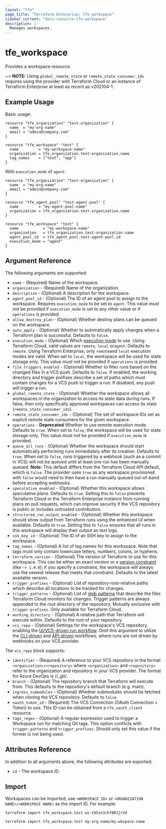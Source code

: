 ```yaml
---
layout: "tfe"
page_title: "Terraform Enterprise: tfe_workspace"
sidebar_current: "docs-resource-tfe-workspace"
description: |-
  Manages workspaces.
---
```


# tfe_workspace

Provides a workspace resource.

~> **NOTE:** Using `global_remote_state` or `remote_state_consumer_ids` requires using the provider with Terraform Cloud or an instance of Terraform Enterprise at least as recent as v202104-1.

## Example Usage

Basic usage:

```hcl
resource "tfe_organization" "test-organization" {
  name  = "my-org-name"
  email = "admin@company.com"
}

resource "tfe_workspace" "test" {
  name         = "my-workspace-name"
  organization = tfe_organization.test-organization.name
  tag_names    = ["test", "app"]
}
```

With `execution_mode` of `agent`:

```hcl
resource "tfe_organization" "test-organization" {
  name  = "my-org-name"
  email = "admin@company.com"
}

resource "tfe_agent_pool" "test-agent-pool" {
  name         = "my-agent-pool-name"
  organization = tfe_organization.test-organization.name
}

resource "tfe_workspace" "test" {
  name           = "my-workspace-name"
  organization   = tfe_organization.test-organization.name
  agent_pool_id  = tfe_agent_pool.test-agent-pool.id
  execution_mode = "agent"
}
```

## Argument Reference

The following arguments are supported:

* `name` - (Required) Name of the workspace.
* `organization` - (Required) Name of the organization.
* `description` - (Optional) A description for the workspace.
* `agent_pool_id` - (Optional) The ID of an agent pool to assign to the workspace. Requires `execution_mode`
  to be set to `agent`. This value _must not_ be provided if `execution_mode` is set to any other value or if `operations` is
  provided.
* `allow_destroy_plan` - (Optional) Whether destroy plans can be queued on the workspace.
* `auto_apply` - (Optional) Whether to automatically apply changes when a
  Terraform plan is successful. Defaults to `false`.
* `execution_mode` - (Optional) Which [execution mode](https://www.terraform.io/docs/cloud/workspaces/settings.html#execution-mode)
  to use. Using Terraform Cloud, valid values are `remote`, `local` or`agent`.
  Defaults to `remote`. Using Terraform Enterprise, only `remote`and `local`
  execution modes are valid.  When set to `local`, the workspace will be used
  for state storage only. This value _must not_ be provided if `operations`
  is provided.
* `file_triggers_enabled` - (Optional) Whether to filter runs based on the changed files
  in a VCS push. Defaults to `false`. If enabled, the working directory and
  trigger prefixes describe a set of paths which must contain changes for a
  VCS push to trigger a run. If disabled, any push will trigger a run.
* `global_remote_state` - (Optional) Whether the workspace allows all workspaces in the organization to access its state data during runs. If false, then only specifically approved workspaces can access its state (`remote_state_consumer_ids`).
* `remote_state_consumer_ids` - (Optional) The set of workspace IDs set as explicit remote state consumers for the given workspace.
* `operations` - **Deprecated** Whether to use remote execution mode.
  Defaults to `true`. When set to `false`, the workspace will be used for
  state storage only. This value _must not_ be provided if `execution_mode` is
  provided.
* `queue_all_runs` - (Optional) Whether the workspace should start
  automatically performing runs immediately after its creation. Defaults to
  `true`. When set to `false`, runs triggered by a webhook (such as a commit
  in VCS) will not be queued until at least one run has been manually queued.
  **Note:** This default differs from the Terraform Cloud API default, which
  is `false`. The provider uses `true` as any workspace provisioned with
  `false` would need to then have a run manually queued out-of-band before
  accepting webhooks.
* `speculative_enabled` - (Optional) Whether this workspace allows speculative
  plans. Defaults to `true`. Setting this to `false` prevents Terraform Cloud
  or the Terraform Enterprise instance from running plans on pull requests,
  which can improve security if the VCS repository is public or includes
  untrusted contributors.
* `structured_run_output_enabled` - (Optional) Whether this workspace should
  show output from Terraform runs using the enhanced UI when available.
  Defaults to `true`. Setting this to `false` ensures that all runs in this
  workspace will display their output as text logs.
* `ssh_key_id` - (Optional) The ID of an SSH key to assign to the workspace.
* `tag_names` - (Optional) A list of tag names for this workspace. Note that tags must only contain lowercase letters, numbers, colons, or hyphens.
* `terraform_version` - (Optional) The version of Terraform to use for this
  workspace. This can be either an exact version or a
  [version constraint](https://www.terraform.io/docs/language/expressions/version-constraints.html)
  (like `~> 1.0.0`); if you specify a constraint, the workspace will always use
  the newest release that meets that constraint. Defaults to the latest
  available version.
* `trigger_prefixes` - (Optional) List of repository-root-relative paths which describe all locations
  to be tracked for changes.
* `trigger_patterns` - (Optional) List of [glob patterns](https://www.terraform.io/cloud-docs/workspaces/settings/vcs#glob-patterns-for-automatic-run-triggering) that describe the files Terraform Cloud monitors for changes. Trigger patterns are always appended to the root directory of the repository. Mutually exclusive with `trigger-prefixes`. Only available for Terraform Cloud.
* `working_directory` - (Optional) A relative path that Terraform will execute
  within.  Defaults to the root of your repository.
* `vcs_repo` - (Optional) Settings for the workspace's VCS repository, enabling the [UI/VCS-driven run workflow](https://www.terraform.io/docs/cloud/run/ui.html).
  Omit this argument to utilize the [CLI-driven](https://www.terraform.io/docs/cloud/run/cli.html) and [API-driven](https://www.terraform.io/docs/cloud/run/api.html)
  workflows, where runs are not driven by webhooks on your VCS provider.

The `vcs_repo` block supports:

* `identifier` - (Required) A reference to your VCS repository in the format
  `<organization>/<repository>` where `<organization>` and `<repository>` refer to the organization and repository
  in your VCS provider. The format for Azure DevOps is <organization>/<project>/_git/<repository>.
* `branch` - (Optional) The repository branch that Terraform will execute from.
  This defaults to the repository's default branch (e.g. main).
* `ingress_submodules` - (Optional) Whether submodules should be fetched when
  cloning the VCS repository. Defaults to `false`.
* `oauth_token_id` - (Required) The VCS Connection (OAuth Connection + Token) to use.
  This ID can be obtained from a `tfe_oauth_client` resource.
* `tags_regex` - (Optional) A regular expression used to trigger a Workspace run for matching Git tags. This option conflicts with `trigger_patterns` and `trigger_prefixes`. Should only set this value if the former is not being used.

## Attributes Reference

In addition to all arguments above, the following attributes are exported:

* `id` - The workspace ID.

## Import

Workspaces can be imported; use `<WORKSPACE ID>` or `<ORGANIZATION NAME>/<WORKSPACE NAME>` as the
import ID. For example:

```shell
terraform import tfe_workspace.test ws-CH5in3chf8RJjrVd
```

```shell
terraform import tfe_workspace.test my-org-name/my-wkspace-name
```
